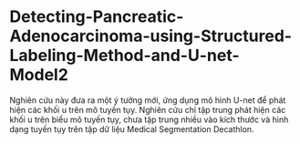 # Detecting-Pancreatic-Adenocarcinoma-using-Structured-Labeling-Method-and-U-net-Model2
Nghiên cứu này đưa ra một ý tưởng mới, ứng dụng mô hình U-net để phát hiện các khối u trên mô tuyến tụy. Nghiên cứu chỉ tập trung phát hiện các khối u trên biểu mô tuyến tụy, chưa tập trung nhiều vào kích thước và hình dạng tuyến tụy trên tập dữ liệu Medical Segmentation Decathlon.
